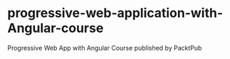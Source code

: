 # progressive-web-application-with-Angular-course
Progressive Web App with Angular Course published by PacktPub

